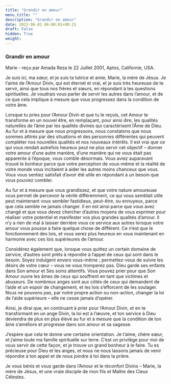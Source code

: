 ```yaml
---
title: "Grandir en amour"
menu_title: ""
description: "Grandir en amour"
date: 2022-06-01 06:00:01+00:15
draft: False
hidden: True
weight:
---
```

### Grandir en amour

Marie - reçu par Amada Reza le 22 Juillet 2001, Aptos, Californie, USA.

Je suis ici, ma sœur, et je suis ta tutrice et amie, Marie, la mère de Jésus. Je t’aime de l’Amour Divin, qui est éternel et vrai, et je suis très heureuse de te servir, ainsi que tous nos frères et sœurs, en répondant à tes questions spirituelles. Je voudrais vous parler de servir les autres dans l’amour, et de ce que cela implique à mesure que vous progressez dans la condition de votre âme.

Lorsque tu pries pour l’Amour Divin et que tu le reçois, cet Amour te transforme en un nouvel être, en remplaçant, pour ainsi dire, les qualités naturelles de l’âme par les qualités divines qui caractérisent l’Âme de Dieu. Au fur et à mesure que nous progressons, nous constatons que nous sommes attirés par des situations et des personnes différentes qui peuvent compléter nos nouvelles qualités et nos nouveaux intérêts. Il est vrai que ce qui vous rendait autrefois heureux peut ne plus servir cet objectif – donner votre amour d’une autre manière, d’une manière qui ne vous était pas apparente à l’époque, vous comble désormais. Vous aviez auparavant trouvé le bonheur parce que votre perception de vous-même et la réalité de votre monde vous incitaient à aider les autres moins chanceux que vous. Vous vous sentiez satisfait d’avoir été utile en répondant à un besoin que vous pouviez combler.

Au fur et à mesure que vous grandissez, et que votre nature amoureuse vous permet de percevoir la vérité différemment, ce qui vous semblait utile peut maintenant vous sembler fastidieux, peut-être, ou ennuyeux, parce que cela semble ne jamais changer. Il en est ainsi parce que vous avez changé et que vous devez chercher d’autres moyens de vous exprimer pour réaliser votre potentiel et manifester vos plus grandes qualités d’amour. Il n’y a rien de mal à laisser derrière vous ce service aux autres lorsque votre amour vous pousse à faire quelque chose de différent. Ce n’est que le fonctionnement des lois, et vous serez plus heureux en vous maintenant en harmonie avec ces lois supérieures de l’amour.

Considérez également que, lorsque vous quittez un certain domaine de service, d’autres sont prêts à répondre à l’appel de ceux qui sont dans le besoin. Soyez indulgent envers vous-même ; permettez-vous de suivre les désirs de votre cœur – vous ne vous tromperez pas. Dieu garde ses enfants dans Son amour et Ses soins attentifs. Vous pouvez prier pour que Son Amour ouvre les âmes de ceux qui souffrent en tant que victimes et abuseurs. De nombreux anges sont aux côtés de ceux qui demandent de l’aide et un espoir de changement, et les lois s’efforcent de les soulager. Nous ne pouvons pas, par notre propre action ou non-action, changer la loi de l’aide supérieure – elle ne cesse jamais d’opérer.

Ainsi, je dirai que, en continuant à prier pour l’Amour Divin, et en te transformant en un ange Divin, la loi est à l’œuvre, et ton service à Dieu deviendra de plus en plus élevé au fur et à mesure que la condition de ton âme s’améliore et progresse dans son amour et sa sagesse.

J’espère que cela te donne une certaine orientation. Je t’aime, chère sœur, et j’aime toute ma famille spirituelle sur terre. C’est un privilège pour moi de vous servir de cette façon, et je trouve un grand bonheur à le faire. Tu es précieuse pour Dieu et les anges, et nous ne nous lassons jamais de venir répondre à ton appel et de nous joindre à toi dans la prière.

Je vous bénis et vous garde dans l’Amour et le réconfort Divins – Marie, la mère de Jésus, et une vraie disciple de mon fils et Maître des Cieux Célestes.
